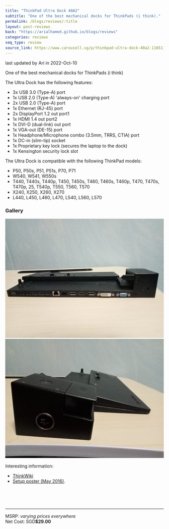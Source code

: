 ```yaml
---
title: "ThinkPad Ultra Dock 40A2"
subtitle: "One of the best mechanical docks for ThinkPads (i think)."
permalink: /blogs/reviews/:title
layout: post-reviews
back: "https://arialhamed.github.io/blogs/reviews"
categories: reviews
seq_type: review
source_link: https://www.carousell.sg/p/thinkpad-ultra-dock-40a2-1165113759/
---
```


<timestamp>last updated by Ari in 2022-Oct-10</timestamp>

One of the best mechanical docks for ThinkPads (i think)

The Ultra Dock has the following features:
- 3x USB 3.0 (Type-A) port
- 1x USB 2.0 (Type-A) 'always-on' charging port
- 2x USB 2.0 (Type-A) port
- 1x Ethernet (RJ-45) port
- 2x DisplayPort 1.2 out port1
- 1x HDMI 1.4 out port2
- 1x DVI-D (dual-link) out port
- 1x VGA-out (DE-15) port
- 1x Headphone/Microphone combo (3.5mm, TRRS, CTIA) port
- 1x DC-in (slim-tip) socket
- 1x Proprietary key lock (secures the laptop to the dock)
- 1x Kensington security lock slot

The Ultra Dock is compatible with the following ThinkPad models:
- P50, P50s, P51, P51s, P70, P71
- W540, W541, W550s
- T440, T440s, T440p, T450, T450s, T460, T460s, T460p, T470, T470s, T470p, 25, T540p, T550, T560, T570
- X240, X250, X260, X270
- L440, L450, L460, L470, L540, L560, L570

### Gallery

<div class="container">
    <div class="row row-cols-2">
        <img src="https://raw.githubusercontent.com/arialhamed/static/main/images/blogs/reviews/ThinkPad-Ultra-Dock-40A2-01.jpeg">
        <img src="https://raw.githubusercontent.com/arialhamed/static/main/images/blogs/reviews/ThinkPad-Ultra-Dock-40A2-02.jpeg">
    </div>
</div>

Interesting information:
- <a href="https://www.thinkwiki.org/wiki/ThinkPad_Ultra_Dock">ThinkWiki</a>
- [Setup poster (May 2016)](https://raw.githubusercontent.com/arialhamed/static/main/pdf/tp_ultra_dock_sp40a02135.pdf).

<br><br><br><hr>
MSRP: _varying prices everywhere_<br>
Net Cost: SGD<b>$29.00</b>